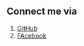 ## Connect me via
1. [GitHub](https://github.com/hieplh)
2. [FAcebook](https://www.facebook.com/hoanghiep.le.79)
